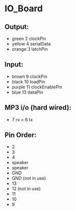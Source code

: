 # IO_Board
## Output:
- green	  2	clockPin
- yellow	4	serialData
- orange	3	latchPin

## Input:
- brown	9	clockPin
- black	10	loadPin
- purple	11	clockEnablePin
- blue	13	dataPin

## MP3 i/o (hard wired):
- 7 rx
= 6 tx


## Pin Order:
- 2
- 3
- 4
- speaker
- speaker
- GND
- GND (not in use)
- 13
- 12 (not in use)
- 11 
- 10
- 9
